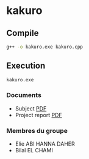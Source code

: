 # kakuro

## Compile 
```sh
g++ -o kakuro.exe kakuro.cpp
```

## Execution
```sh
kakuro.exe
```

### Documents
* Subject [PDF](doc/sujet.pdf)
* Project report [PDF](doc/project-report.pdf)

### Membres du groupe
* Elie ABI HANNA DAHER
* Bilal EL CHAMI
